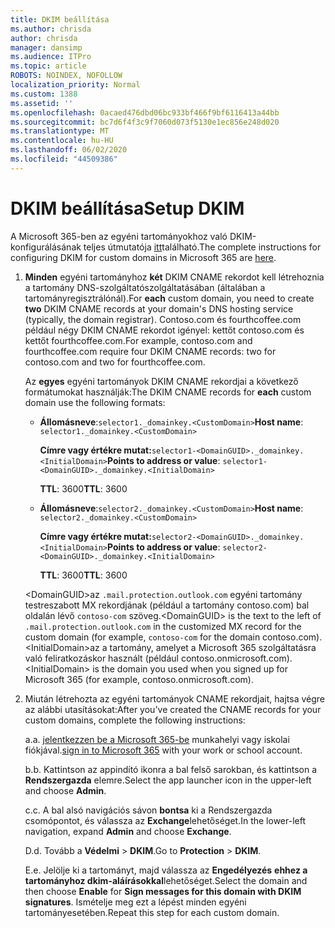 ```yaml
---
title: DKIM beállítása
ms.author: chrisda
author: chrisda
manager: dansimp
ms.audience: ITPro
ms.topic: article
ROBOTS: NOINDEX, NOFOLLOW
localization_priority: Normal
ms.custom: 1388
ms.assetid: ''
ms.openlocfilehash: 0acaed476dbd06bc933bf466f9bf6116413a44bb
ms.sourcegitcommit: bc7d6f4f3c9f7060d073f5130e1ec856e248d020
ms.translationtype: MT
ms.contentlocale: hu-HU
ms.lasthandoff: 06/02/2020
ms.locfileid: "44509386"
---
```

# <a name="setup-dkim"></a><span data-ttu-id="0d47e-102">DKIM beállítása</span><span class="sxs-lookup"><span data-stu-id="0d47e-102">Setup DKIM</span></span>

<span data-ttu-id="0d47e-103">A Microsoft 365-ben az egyéni tartományokhoz való DKIM-konfigurálásának teljes útmutatója [itt](https://docs.microsoft.com/microsoft-365/security/office-365-security/use-dkim-to-validate-outbound-email#steps-you-need-to-do-to-manually-set-up-dkim)található.</span><span class="sxs-lookup"><span data-stu-id="0d47e-103">The complete instructions for configuring DKIM for custom domains in Microsoft 365 are [here](https://docs.microsoft.com/microsoft-365/security/office-365-security/use-dkim-to-validate-outbound-email#steps-you-need-to-do-to-manually-set-up-dkim).</span></span>

1. <span data-ttu-id="0d47e-104">**Minden** egyéni tartományhoz **két** DKIM CNAME rekordot kell létrehoznia a tartomány DNS-szolgáltatószolgáltatásában (általában a tartományregisztrálónál).</span><span class="sxs-lookup"><span data-stu-id="0d47e-104">For **each** custom domain, you need to create **two** DKIM CNAME records at your domain's DNS hosting service (typically, the domain registrar).</span></span> <span data-ttu-id="0d47e-105">Contoso.com és fourthcoffee.com például négy DKIM CNAME rekordot igényel: kettőt contoso.com és kettőt fourthcoffee.com.</span><span class="sxs-lookup"><span data-stu-id="0d47e-105">For example, contoso.com and fourthcoffee.com require four DKIM CNAME records: two for contoso.com and two for fourthcoffee.com.</span></span>

   <span data-ttu-id="0d47e-106">Az **egyes** egyéni tartományok DKIM CNAME rekordjai a következő formátumokat használják:</span><span class="sxs-lookup"><span data-stu-id="0d47e-106">The DKIM CNAME records for **each** custom domain use the following formats:</span></span>

   - <span data-ttu-id="0d47e-107">**Állomásneve**:`selector1._domainkey.<CustomDomain>`</span><span class="sxs-lookup"><span data-stu-id="0d47e-107">**Host name**: `selector1._domainkey.<CustomDomain>`</span></span>

     <span data-ttu-id="0d47e-108">**Címre vagy értékre mutat:**`selector1-<DomainGUID>._domainkey.<InitialDomain>`</span><span class="sxs-lookup"><span data-stu-id="0d47e-108">**Points to address or value**: `selector1-<DomainGUID>._domainkey.<InitialDomain>`</span></span>

     <span data-ttu-id="0d47e-109">**TTL**: 3600</span><span class="sxs-lookup"><span data-stu-id="0d47e-109">**TTL**: 3600</span></span>

   - <span data-ttu-id="0d47e-110">**Állomásneve**:`selector2._domainkey.<CustomDomain>`</span><span class="sxs-lookup"><span data-stu-id="0d47e-110">**Host name**: `selector2._domainkey.<CustomDomain>`</span></span>

     <span data-ttu-id="0d47e-111">**Címre vagy értékre mutat:**`selector2-<DomainGUID>._domainkey.<InitialDomain>`</span><span class="sxs-lookup"><span data-stu-id="0d47e-111">**Points to address or value**: `selector2-<DomainGUID>._domainkey.<InitialDomain>`</span></span>

     <span data-ttu-id="0d47e-112">**TTL**: 3600</span><span class="sxs-lookup"><span data-stu-id="0d47e-112">**TTL**: 3600</span></span>

   <span data-ttu-id="0d47e-113">\<DomainGUID\>az `.mail.protection.outlook.com` egyéni tartomány testreszabott MX rekordjának (például a tartomány contoso.com) bal oldalán lévő `contoso-com` szöveg.</span><span class="sxs-lookup"><span data-stu-id="0d47e-113">\<DomainGUID\> is the text to the left of `.mail.protection.outlook.com` in the customized MX record for the custom domain (for example, `contoso-com` for the domain contoso.com).</span></span> <span data-ttu-id="0d47e-114">\<InitialDomain\>az a tartomány, amelyet a Microsoft 365 szolgáltatásra való feliratkozáskor használt (például contoso.onmicrosoft.com).</span><span class="sxs-lookup"><span data-stu-id="0d47e-114">\<InitialDomain\> is the domain you used when you signed up for Microsoft 365 (for example, contoso.onmicrosoft.com).</span></span>

2. <span data-ttu-id="0d47e-115">Miután létrehozta az egyéni tartományok CNAME rekordjait, hajtsa végre az alábbi utasításokat:</span><span class="sxs-lookup"><span data-stu-id="0d47e-115">After you've created the CNAME records for your custom domains, complete the following instructions:</span></span>

   <span data-ttu-id="0d47e-116">a.</span><span class="sxs-lookup"><span data-stu-id="0d47e-116">a.</span></span> <span data-ttu-id="0d47e-117">[jelentkezzen be a Microsoft 365-be](https://support.office.microsoft.com/article/e9eb7d51-5430-4929-91ab-6157c5a050b4) munkahelyi vagy iskolai fiókjával.</span><span class="sxs-lookup"><span data-stu-id="0d47e-117">[sign in to Microsoft 365](https://support.office.microsoft.com/article/e9eb7d51-5430-4929-91ab-6157c5a050b4) with your work or school account.</span></span>

   <span data-ttu-id="0d47e-118">b.</span><span class="sxs-lookup"><span data-stu-id="0d47e-118">b.</span></span> <span data-ttu-id="0d47e-119">Kattintson az appindító ikonra a bal felső sarokban, és kattintson a **Rendszergazda** elemre.</span><span class="sxs-lookup"><span data-stu-id="0d47e-119">Select the app launcher icon in the upper-left and choose **Admin**.</span></span>

   <span data-ttu-id="0d47e-120">c.</span><span class="sxs-lookup"><span data-stu-id="0d47e-120">c.</span></span> <span data-ttu-id="0d47e-121">A bal alsó navigációs sávon **bontsa** ki a Rendszergazda csomópontot, és válassza az **Exchange**lehetőséget.</span><span class="sxs-lookup"><span data-stu-id="0d47e-121">In the lower-left navigation, expand **Admin** and choose **Exchange**.</span></span>

   <span data-ttu-id="0d47e-122">D.</span><span class="sxs-lookup"><span data-stu-id="0d47e-122">d.</span></span> <span data-ttu-id="0d47e-123">Tovább a **Védelmi**  >  **DKIM**.</span><span class="sxs-lookup"><span data-stu-id="0d47e-123">Go to **Protection** > **DKIM**.</span></span>

   <span data-ttu-id="0d47e-124">E.</span><span class="sxs-lookup"><span data-stu-id="0d47e-124">e.</span></span> <span data-ttu-id="0d47e-125">Jelölje ki a tartományt, majd válassza az **Engedélyezés** **ehhez a tartományhoz dkim-aláírásokkal**lehetőséget.</span><span class="sxs-lookup"><span data-stu-id="0d47e-125">Select the domain and then choose **Enable** for **Sign messages for this domain with DKIM signatures**.</span></span> <span data-ttu-id="0d47e-126">Ismételje meg ezt a lépést minden egyéni tartományesetében.</span><span class="sxs-lookup"><span data-stu-id="0d47e-126">Repeat this step for each custom domain.</span></span>
